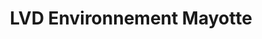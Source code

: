 ---
title: "LVD Environnement Mayotte"
url: /mamoudzou/lvd-environnement-mayotte/
shop: Werkzeuge
---